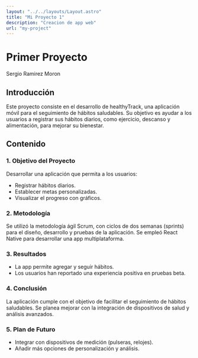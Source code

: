 ```yaml
---
layout: "../../layouts/Layout.astro"
title: "Mi Proyecto 1"
description: "Creacion de app web"
url: "my-project"
---
```


# Primer Proyecto

Sergio Ramirez Moron

## Introducción

Este proyecto consiste en el desarrollo de healthyTrack, una aplicación móvil para el seguimiento de hábitos saludables. Su objetivo es ayudar a los usuarios a registrar sus hábitos diarios, como ejercicio, descanso y alimentación, para mejorar su bienestar.

## Contenido

### 1. Objetivo del Proyecto

Desarrollar una aplicación que permita a los usuarios:

- Registrar hábitos diarios.
- Establecer metas personalizadas.
- Visualizar el progreso con gráficos.

### 2. Metodología

Se utilizó la metodología ágil Scrum, con ciclos de dos semanas (sprints) para el diseño, desarrollo y pruebas de la aplicación. Se empleó React Native para desarrollar una app multiplataforma.

### 3. Resultados

- La app permite agregar y seguir hábitos.
- Los usuarios han reportado una experiencia positiva en pruebas beta.
  
### 4. Conclusión

La aplicación cumple con el objetivo de facilitar el seguimiento de hábitos saludables. Se planea mejorar con la integración de dispositivos de salud y análisis avanzados.

### 5. Plan de Futuro

- Integrar con dispositivos de medición (pulseras, relojes).
- Añadir más opciones de personalización y análisis.

